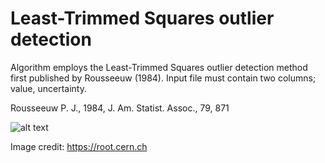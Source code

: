 # Least-Trimmed Squares outlier detection

Algorithm employs the Least-Trimmed Squares outlier detection method first published by Rousseeuw (1984). Input file must contain two columns; value, uncertainty.

Rousseeuw P. J., 1984, J. Am. Statist. Assoc., 79, 871

![alt text](https://root.cern.ch/root/html530/tutorials/fit/fitLinearRobust.C_0.png)

Image credit: https://root.cern.ch
